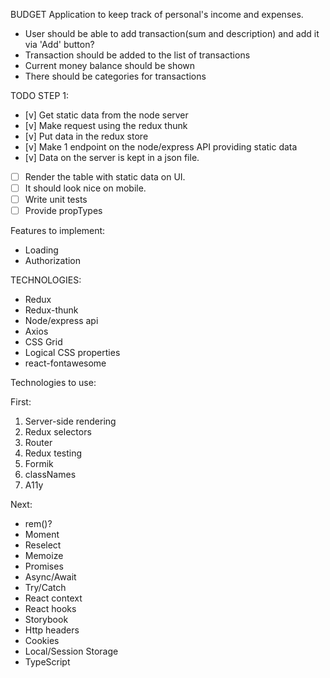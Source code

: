 BUDGET
Application to keep track of personal's income and expenses.

- User should be able to add transaction(sum and description) and add it via 'Add' button?
- Transaction should be added to the list of transactions
- Current money balance should be shown
- There should be categories for transactions

TODO STEP 1:

- [v] Get static data from the node server
- [v] Make request using the redux thunk
- [v] Put data in the redux store
- [v] Make 1 endpoint on the node/express API providing static data
- [v] Data on the server is kept in a json file.
- [ ] Render the table with static data on UI.
- [ ] It should look nice on mobile.
- [ ] Write unit tests
- [ ] Provide propTypes

Features to implement:

- Loading
- Authorization

TECHNOLOGIES:

- Redux
- Redux-thunk
- Node/express api
- Axios
- CSS Grid
- Logical CSS properties
- react-fontawesome

Technologies to use:

First:

1. Server-side rendering
2. Redux selectors
3. Router
4. Redux testing
5. Formik
6. classNames
7. A11y

Next:

- rem()?
- Moment
- Reselect
- Memoize
- Promises
- Async/Await
- Try/Catch
- React context
- React hooks
- Storybook
- Http headers
- Cookies
- Local/Session Storage
- TypeScript

